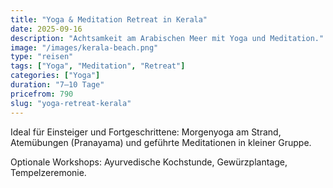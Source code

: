 ```yaml
---
title: "Yoga & Meditation Retreat in Kerala"
date: 2025-09-16
description: "Achtsamkeit am Arabischen Meer mit Yoga und Meditation."
image: "/images/kerala-beach.png"
type: "reisen"
tags: ["Yoga", "Meditation", "Retreat"]
categories: ["Yoga"]
duration: "7–10 Tage"
pricefrom: 790
slug: "yoga-retreat-kerala"
---
```


Ideal für Einsteiger und Fortgeschrittene: Morgenyoga am Strand, Atemübungen (Pranayama) und geführte Meditationen in kleiner Gruppe.

Optionale Workshops: Ayurvedische Kochstunde, Gewürzplantage, Tempelzeremonie.

